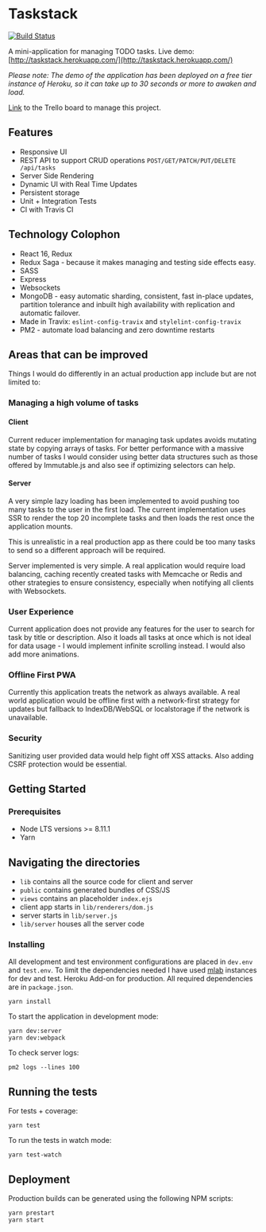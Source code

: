 # Taskstack

[![Build Status](https://travis-ci.org/larry-dalmeida/frontend-tech-test.svg?branch=master)](https://travis-ci.org/larry-dalmeida/frontend-tech-test)

A mini-application for managing TODO tasks.
Live demo: [http://taskstack.herokuapp.com/](http://taskstack.herokuapp.com/)

_Please note: The demo of the application has been deployed on a free tier instance of Heroku, so it can take up to 30 seconds or more to awaken and load._

[Link](https://trello.com/invite/b/1a8bblqO/c8abd12dfb7656695a35056d241bf726/travix-assignment-to-do-list) to the Trello board to manage this project.

## Features

* Responsive UI
* REST API to support CRUD operations `POST/GET/PATCH/PUT/DELETE /api/tasks`
* Server Side Rendering
* Dynamic UI with Real Time Updates
* Persistent storage
* Unit + Integration Tests
* CI with Travis CI

## Technology Colophon

* React 16, Redux
* Redux Saga - because it makes managing and testing side effects easy.
* SASS
* Express
* Websockets
* MongoDB - easy automatic sharding, consistent, fast in-place updates, partition tolerance and inbuilt high availability with replication and automatic failover.
* Made in Travix: `eslint-config-travix` and `stylelint-config-travix`
* PM2 - automate load balancing and zero downtime restarts

## Areas that can be improved

Things I would do differently in an actual production app include but are not limited to:

### Managing a high volume of tasks

#### Client

Current reducer implementation for managing task updates avoids mutating state by copying arrays of tasks. For better performance with a massive number of tasks I would consider using better data structures such as those offered by Immutable.js and also see if optimizing selectors can help.

#### Server

A very simple lazy loading has been implemented to avoid pushing too many tasks to the user in the first load. The current implementation uses SSR to render the top 20 incomplete tasks and then loads the rest once the application mounts.

This is unrealistic in a real production app as there could be too many tasks to send so a different approach will be required.

Server implemented is very simple. A real application would require load balancing, caching recently created tasks with Memcache or Redis and other strategies to ensure consistency, especially when notifying all clients with Websockets.

### User Experience

Current application does not provide any features for the user to search for task by title or description. Also it loads all tasks at once which is not ideal for data usage - I would implement infinite scrolling instead. I would also add more animations.

### Offline First PWA

Currently this application treats the network as always available. A real world application would be offline first with a network-first strategy for updates but fallback to IndexDB/WebSQL or localstorage if the network is unavailable.

### Security

Sanitizing user provided data would help fight off XSS attacks. Also adding CSRF protection would be essential.

## Getting Started

### Prerequisites

* Node LTS versions >= 8.11.1
* Yarn

## Navigating the directories

* `lib` contains all the source code for client and server
* `public` contains generated bundles of CSS/JS
* `views` contains an placeholder `index.ejs`
* client app starts in `lib/renderers/dom.js`
* server starts in `lib/server.js`
* `lib/server` houses all the server code

### Installing

All development and test environment configurations are placed in `dev.env` and `test.env`. To limit the dependencies needed I have used [mlab](https://mlab.com) instances for dev and test. Heroku Add-on for production. All required dependencies are in `package.json`.

`yarn install`

To start the application in development mode:

```
yarn dev:server
yarn dev:webpack
```

To check server logs:

`pm2 logs --lines 100`

## Running the tests

For tests + coverage:

`yarn test`

To run the tests in watch mode:

`yarn test-watch`

## Deployment

Production builds can be generated using the following NPM scripts:

```
yarn prestart
yarn start
```
